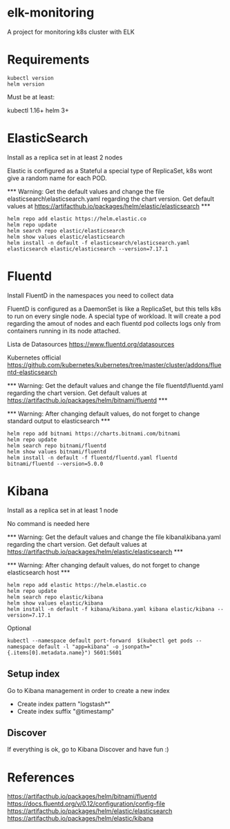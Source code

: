 # elk-monitoring
A project for monitoring k8s cluster with ELK

# Requirements

```
kubectl version 
helm version 
```

Must be at least:

kubectl 1.16+
helm 3+

# ElasticSearch
Install as a replica set in at least 2 nodes

Elastic is configured as a Stateful a special type of ReplicaSet, k8s wont give a random name for each POD.

*** Warning: Get the default values and change the file elasticsearch\elasticsearch.yaml regarding the chart version. Get default values at  https://artifacthub.io/packages/helm/elastic/elasticsearch ***

```
helm repo add elastic https://helm.elastic.co
helm repo update
helm search repo elastic/elasticsearch
helm show values elastic/elasticsearch
helm install -n default -f elasticsearch/elasticsearch.yaml elasticsearch elastic/elasticsearch --version=7.17.1
```


# Fluentd 
Install FluentD in the namespaces you need to collect data

FluentD is configured as a DaemonSet is like a ReplicaSet, but this tells k8s to run on every single node. A special type of workload. It will create a pod regarding the amout of nodes and each fluentd pod collects logs only from containers running in its node attached.

Lista de Datasources https://www.fluentd.org/datasources

Kubernetes official
https://github.com/kubernetes/kubernetes/tree/master/cluster/addons/fluentd-elasticsearch


*** Warning: Get the default values and change the file fluentd\fluentd.yaml regarding the chart version. Get default values at  https://artifacthub.io/packages/helm/bitnami/fluentd ***

*** Warning: After changing default values, do not forget to change standard output to elasticsearch ***


```
helm repo add bitnami https://charts.bitnami.com/bitnami
helm repo update
helm search repo bitnami/fluentd
helm show values bitnami/fluentd
helm install -n default -f fluentd/fluentd.yaml fluentd bitnami/fluentd --version=5.0.0
```


# Kibana
Install as a replica set in at least 1 node

No command is needed here

*** Warning: Get the default values and change the file kibana\kibana.yaml regarding the chart version. Get default values at  https://artifacthub.io/packages/helm/elastic/elasticsearch ***

*** Warning: After changing default values, do not forget to change elasticsearch host ***

```
helm repo add elastic https://helm.elastic.co
helm repo update
helm search repo elastic/kibana
helm show values elastic/kibana
helm install -n default -f kibana/kibana.yaml kibana elastic/kibana --version=7.17.1
```

Optional

```
kubectl --namespace default port-forward  $(kubectl get pods --namespace default -l "app=kibana" -o jsonpath="{.items[0].metadata.name}") 5601:5601
```
 
## Setup index
Go to Kibana management in order to create a new index

- Create index pattern "logstash*"
- Create index suffix "@timestamp"

## Discover
If everything is ok, go to Kibana Discover and have fun :)


# References
https://artifacthub.io/packages/helm/bitnami/fluentd
https://docs.fluentd.org/v/0.12/configuration/config-file
https://artifacthub.io/packages/helm/elastic/elasticsearch
https://artifacthub.io/packages/helm/elastic/kibana